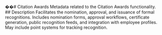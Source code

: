 ��#   C i t a t i o n   A w a r d s 
 
 
 
 M e t a d a t a   r e l a t e d   t o   t h e   C i t a t i o n   A w a r d s   f u n c t i o n a l i t y . 
 
 
 
 # #   D e s c r i p t i o n 
 
 
 
 F a c i l i t a t e s   t h e   n o m i n a t i o n ,   a p p r o v a l ,   a n d   i s s u a n c e   o f   f o r m a l   r e c o g n i t i o n s .   I n c l u d e s   n o m i n a t i o n   f o r m s ,   a p p r o v a l   w o r k f l o w s ,   c e r t i f i c a t e   g e n e r a t i o n ,   p u b l i c   r e c o g n i t i o n   f e e d s ,   a n d   i n t e g r a t i o n   w i t h   e m p l o y e e   p r o f i l e s .   M a y   i n c l u d e   p o i n t   s y s t e m s   f o r   t r a c k i n g   r e c o g n i t i o n . 
 
 
